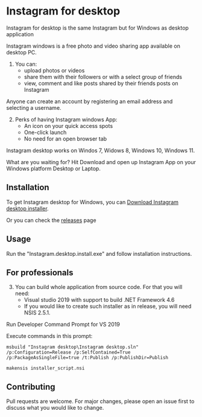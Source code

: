 # Instagram for desktop

Instagram for desktop is the same Instagram but for Windows as desktop application

Instagram windows is a free photo and video sharing app available on desktop PC.

1.   You can: 
     - upload photos or videos
     - share them with their followers or with a select group of friends
     - view, comment and like posts shared by their friends posts on Instagram

Anyone can create an account by registering an email address and selecting a username.

2.   Perks of having Instagram windows App:
     - An icon on your quick access spots
     - One-click launch
     - No need for an open browser tab

Instagram desktop works on Windos 7, Widows 8, Windows 10, Windows 11.

What are you waiting for? Hit Download and open up Instagram App on your Windows platform Desktop or Laptop.

## Installation

To get Instagram desktop for Windows, you can [Download Instagram desktop installer]().

Or you can check the [releases]() page

## Usage

Run the "Instagram.desktop.install.exe" and follow installation instructions.

## For professionals

3.   You can build whole application from source code. For that you will need:
     - Visual studio 2019 with support to build .NET Framework 4.6
     - If you would like to create such installer as in release, you will need NSIS 2.5.1.

Run Developer Command Prompt for VS 2019

Execute commands in this prompt:

```
msbuild "Instagram desktop\Instagram desktop.sln" /p:Configuration=Release /p:SelfContained=True /p:PackageAsSingleFile=true /t:Publish /p:PublishDir=Publish

makensis installer_script.nsi
```


## Contributing

Pull requests are welcome. For major changes, please open an issue first
to discuss what you would like to change.
